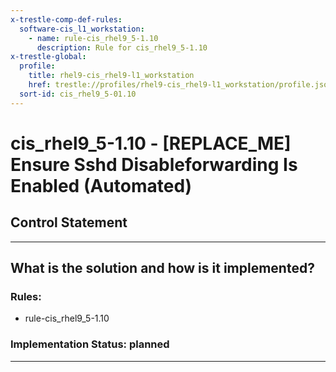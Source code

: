 ```yaml
---
x-trestle-comp-def-rules:
  software-cis_l1_workstation:
    - name: rule-cis_rhel9_5-1.10
      description: Rule for cis_rhel9_5-1.10
x-trestle-global:
  profile:
    title: rhel9-cis_rhel9-l1_workstation
    href: trestle://profiles/rhel9-cis_rhel9-l1_workstation/profile.json
  sort-id: cis_rhel9_5-01.10
---
```


# cis_rhel9_5-1.10 - \[REPLACE_ME\] Ensure Sshd Disableforwarding Is Enabled (Automated)

## Control Statement

______________________________________________________________________

## What is the solution and how is it implemented?

<!-- For implementation status enter one of: implemented, partial, planned, alternative, not-applicable -->

<!-- Note that the list of rules under ### Rules: is read-only and changes will not be captured after assembly to JSON -->

<!-- Add control implementation description here for control: cis_rhel9_5-1.10 -->

### Rules:

  - rule-cis_rhel9_5-1.10

### Implementation Status: planned

______________________________________________________________________

